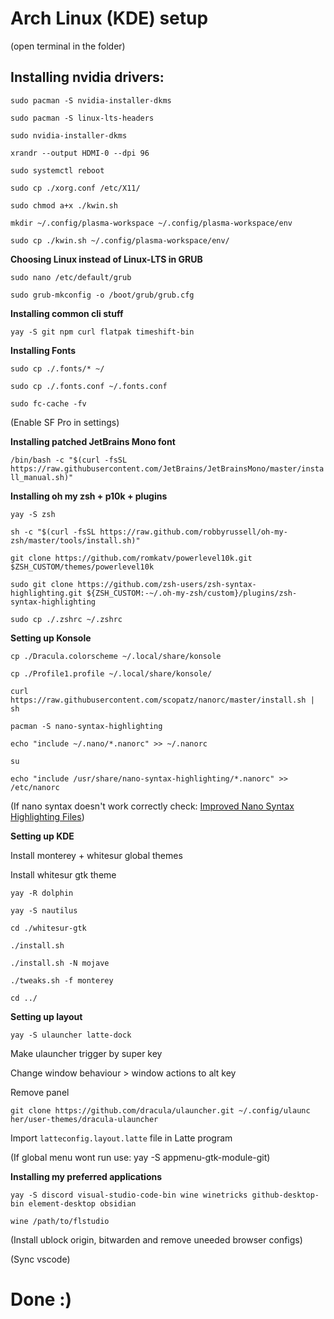 # Arch Linux (KDE) setup

(open terminal in the folder)

## **Installing nvidia drivers:**

`sudo pacman -S nvidia-installer-dkms`

`sudo pacman -S linux-lts-headers`

`sudo nvidia-installer-dkms`

`xrandr --output HDMI-0 --dpi 96`

`sudo systemctl reboot`

`sudo cp ./xorg.conf /etc/X11/`

`sudo chmod a+x ./kwin.sh`

`mkdir ~/.config/plasma-workspace ~/.config/plasma-workspace/env`

`sudo cp ./kwin.sh ~/.config/plasma-workspace/env/`

**Choosing Linux instead of Linux-LTS in GRUB**

`sudo nano /etc/default/grub`

`sudo grub-mkconfig -o /boot/grub/grub.cfg`

**Installing common cli stuff**

`yay -S git npm curl flatpak timeshift-bin`

**Installing Fonts**

`sudo cp ./.fonts/* ~/`

`sudo cp ./.fonts.conf ~/.fonts.conf`

`sudo fc-cache -fv`

(Enable SF Pro in settings)

**Installing patched JetBrains Mono font**

`/bin/bash -c "$(curl -fsSL https://raw.githubusercontent.com/JetBrains/JetBrainsMono/master/install_manual.sh)"`

**Installing oh my zsh + p10k + plugins**

`yay -S zsh`

`sh -c "$(curl -fsSL https://raw.github.com/robbyrussell/oh-my-zsh/master/tools/install.sh)"`

`git clone https://github.com/romkatv/powerlevel10k.git $ZSH_CUSTOM/themes/powerlevel10k`

`sudo git clone https://github.com/zsh-users/zsh-syntax-highlighting.git ${ZSH_CUSTOM:-~/.oh-my-zsh/custom}/plugins/zsh-syntax-highlighting`

`sudo cp ./.zshrc ~/.zshrc`

**Setting up Konsole**

`cp ./Dracula.colorscheme ~/.local/share/konsole`

`cp ./Profile1.profile ~/.local/share/konsole/`

`curl https://raw.githubusercontent.com/scopatz/nanorc/master/install.sh | sh`

`pacman -S nano-syntax-highlighting`

`echo "include ~/.nano/*.nanorc" >> ~/.nanorc`

`su`

`echo "include /usr/share/nano-syntax-highlighting/*.nanorc" >> /etc/nanorc`

(If nano syntax doesn't work correctly check: [Improved Nano Syntax Highlighting Files](https://github.com/scopatz/nanorc))



**Setting up KDE**

Install monterey + whitesur global themes

Install whitesur gtk theme

`yay -R dolphin`

`yay -S nautilus`

`cd ./whitesur-gtk`

`./install.sh`

`./install.sh -N mojave`

`./tweaks.sh -f monterey`

`cd ../`



**Setting up layout**

`yay -S ulauncher latte-dock`

Make ulauncher trigger by super key

Change window behaviour > window actions to alt key

Remove panel

`git clone https://github.com/dracula/ulauncher.git ~/.config/ulaunc  
her/user-themes/dracula-ulauncher`

Import `latteconfig.layout.latte` file in Latte program

(If global menu wont run use: yay -S appmenu-gtk-module-git)



**Installing my preferred applications**

`yay -S discord visual-studio-code-bin wine winetricks github-desktop-bin element-desktop obsidian`

`wine /path/to/flstudio`

(Install ublock origin, bitwarden and remove uneeded browser configs)

(Sync vscode)

# Done :)

